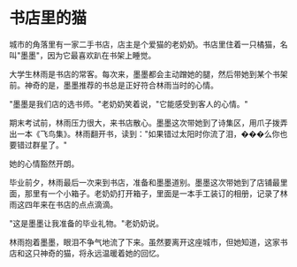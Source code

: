 # 书店里的猫

城市的角落里有一家二手书店，店主是个爱猫的老奶奶。书店里住着一只橘猫，名叫"墨墨"，因为它最喜欢趴在书架上睡觉。

大学生林雨是书店的常客。每次来，墨墨都会主动蹭她的腿，然后带她到某个书架前。神奇的是，墨墨推荐的书总是正好符合林雨当时的心情。

"墨墨是我们店的选书师。"老奶奶笑着说，"它能感受到客人的心情。"

期末考试前，林雨压力很大，来书店散心。墨墨这次带她到了诗集区，用爪子拨弄出一本《飞鸟集》。林雨翻开书，读到："如果错过太阳时你流了泪，���么你也要错过群星了。"

她的心情豁然开朗。

毕业前夕，林雨最后一次来到书店，准备和墨墨道别。墨墨这次带她到了店铺最里面，那里有一个小箱子。老奶奶打开箱子，里面是一本手工装订的相册，记录了林雨这四年来在书店的点点滴滴。

"这是墨墨让我准备的毕业礼物。"老奶奶说。

林雨抱着墨墨，眼泪不争气地流了下来。虽然要离开这座城市，但她知道，这家书店和这只神奇的猫，将永远温暖着她的回忆。